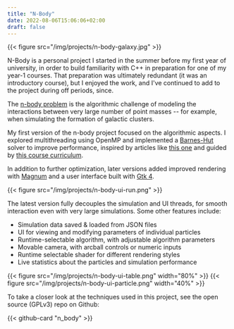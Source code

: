 ```yaml
---
title: "N-Body"
date: 2022-08-06T15:06:06+02:00
draft: false
---
```


{{< figure src="/img/projects/n-body-galaxy.jpg" >}}

N-Body is a personal project I started in the summer before my first year of university, 
in order to build familiarity with C++ in preparation for one of my year-1 courses.
That preparation was ultimately redundant (it was an introductory course),
but I enjoyed the work, and I've continued to add to the project during off periods, since.

The [n-body problem](https://en.wikipedia.org/wiki/N-body_problem) is the algorithmic challenge of modeling
the interactions between very large number of point masses -- 
for example, when simulating the formation of galactic clusters.

My first version of the n-body project focused on the algorithmic aspects. 
I explored multithreading using OpenMP and implemented a 
[Barnes-Hut](https://en.wikipedia.org/wiki/Barnes%E2%80%93Hut_simulation) solver to improve performance,
inspired by articles like [this one](https://jheer.github.io/barnes-hut/)
and guided by [this course curriculum](https://jheer.github.io/barnes-hut/).

In addition to further optimization, 
later versions added improved rendering with [Magnum](https://magnum.graphics/)
and a user interface built with [Gtk 4](https://www.gtk.org/).

{{< figure src="/img/projects/n-body-ui-run.png" >}}

The latest version fully decouples the simulation and UI threads, 
for smooth interaction even with very large simulations.
Some other features include:

- Simulation data saved & loaded from JSON files
- UI for viewing and modifying parameters of individual particles
- Runtime-selectable algorithm, with adjustable algorithm parameters
- Movable camera, with arcball controls or numeric inputs
- Runtime selectable shader for different rendering styles
- Live statistics about the particles and simulation performance


{{< figure src="/img/projects/n-body-ui-table.png" width="80%" >}}
{{< figure src="/img/projects/n-body-ui-particle.png" width="40%" >}}

To take a closer look at the techniques used in this project, see the open source (GPLv3) repo on Github:

{{< github-card "n_body" >}}
